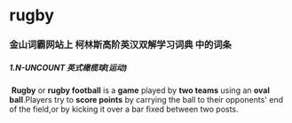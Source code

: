 # rugby

### 金山词霸网站上 柯林斯高阶英汉双解学习词典 中的词条

##### 1.N-UNCOUNT 英式橄榄球(运动)

​	**Rugby** or **rugby football** is a **game** played by **two teams** using an **oval ball**.Players try to **score points** by carrying the ball to their opponents' end of the field,or by kicking it over a bar fixed between two posts.


